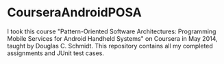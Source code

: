 CourseraAndroidPOSA
===================

I took this course "Pattern-Oriented Software Architectures: Programming Mobile Services for Android Handheld Systems" on Coursera in May 2014, taught by Douglas C. Schmidt. This repository contains all my completed assignments and JUnit test cases.
